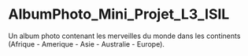 # AlbumPhoto_Mini_Projet_L3_ISIL
Un album photo contenant les merveilles du monde dans les continents (Afrique - Amerique - Asie - Australie - Europe).
